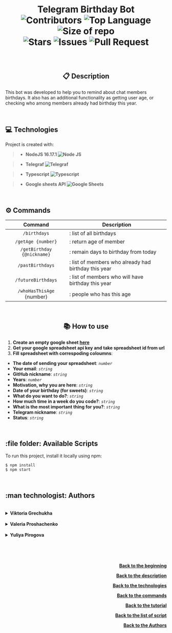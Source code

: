 # <p align="center"> Telegram Birthday Bot <br> ![Contributors][contributors] ![Top Language][top_language] ![Size of repo][repo_size] <br> ![Stars][stars] ![Issues][issues] ![Pull Request][pull_request]</p>

<br>

## <p align="center">:clipboard: Description</p>

This bot was developed to help you to remind about chat members birthdays.
It also has an additional functionality as getting user age,
or checking who among members already had birthday this year.

<br>

## :computer: Technologies

Project is created with:

> - **NodeJS 16.17.1 ![Node JS][node_js_technologie]**

> - **Telegraf ![Telegraf][telegraf_technologie]**

> - **Typescript ![Typescript][typescript_technologie]**

> - **Google sheets API ![Google Sheets][google_sheets_technologie]**

<br>

## :gear: Commands

|          Command           | Description                                          |
| :------------------------: | ---------------------------------------------------- |
|        `/birthdays`        | : list of all birthdays                              |
|     `/getAge {number}`     | : return age of member                               |
| `/getBirthday {@nickname}` | : remain days to birthday from today                 |
|      `/pastBirthdays`      | : list of members who already had birthday this year |
|     `/futureBirthdays`     | : list of members who will have birthday this year   |
| `/whoHasThisAge` {number}  | : people who has this age                            |

<br>

## <p align="center">:books: How to use</p>

1. **Create an empty google sheet [here][googlesheets_link]**
2. **Get your google spreadsheet api key and take spreadsheet id from url**
3. **Fill spreadsheet with correspoding coloumns**:

- **The date of sending your spreadsheet**: _`number`_
- **Your email**: _`string`_
- **GitHub nickname**: _`string`_
- **Years**: _`number`_
- **Motivation, why you are here**: _`string`_
- **Date of your birthday (for sweets)**: _`string`_
- **What do you want to do?**: _`string`_
- **How much time in a week do you code?**: _`string`_
- **What is the most important thing for you?**: _`string`_
- **Telegram nickname**: _`string`_
- **Status**: _`string`_

<br>

## :file folder: Available Scripts

To run this project, install it locally using npm:

```
$ npm install
$ npm start
```

<br>

## :man technologist: Authors

<br>

<details>
    <summary>
        <b>Viktoria Grechukha</b>
    </summary>
    <br>

- GitHub - is [here][viktoria_github]
- LinkedIn - is [here][viktoria_linkedin]

</details>

<br>

<details>        
    <summary>
        <b>Valeria Proshachenko</b>
    </summary>
    <br>

- GitHub - is [here][valeria_github]
- LinkedIn - is [here][valeria_linkedin]

</details>

<br>

<details>        
    <summary>
        <b>Yuliya Pirogova</b>
    </summary>
    <br>

- GitHub - is [here][julia_github]
- LinkedIn - is [here][julia_linkedin]

    <br>

</details>

<br> <br> <br>

<p align="right"><a href="#TOP"><b>Back to the beginning</b></a></p>
<p align="right"><a href="#clipboard-description"><b>Back to the description</b></a></p>
<p align="right"><a href="#computer-technologies"><b>Back to the technologies</b></a></p>
<p align="right"><a href="#gear-commands"><b>Back to the commands</b></a></p>
<p align="right"><a href="#books-how-to-use"><b>Back to the tutorial</b></a></p>
<p align="right"><a href="#-available-scripts"><b>Back to the list of script</b></a></p>
<p align="right"><a href="#-authors"><b>Back to the Authors</b></a></p>

<!--- Variables --->
<!-- https://www.markdownguide.org/basic-syntax/#reference-style-links -->

<!--- Google Sheets link --->

[googlesheets_link]: https://www.google.com/sheets/about/

<!--- Authors links --->

<!--- Github --->

[viktoria_github]: https://github.com/vgrechukha
[valeria_github]: https://github.com/Valerchixxx
[julia_github]: https://github.com/YuliyaDM

<!--- LinkedIn --->

[viktoria_linkedin]: https://www.linkedin.com/in/vhrechukha/
[valeria_linkedin]: https://www.linkedin.com/in/%D0%B2%D0%B0%D0%BB%D0%B5%D1%80%D0%B8%D1%8F-%D0%BF%D1%80%D0%BE%D1%88%D0%B0%D1%87%D0%B5%D0%BD%D0%BA%D0%BE-71a506252/
[julia_linkedin]: https://www.linkedin.com/in/yuliya-pirogova-99880b245/

<!--- Shiels --->

<!--- About the repository --->

[repo_size]: https://img.shields.io/github/repo-size/shpp-afterjs/birthday_bot?style=flat-square&labelColor=64500a&color=yellow
[contributors]: https://img.shields.io/github/contributors/shpp-afterjs/birthday_bot.svg?style=flat-square&color=purple&labelColor=4a004a
[stars]: https://img.shields.io/github/stars/shpp-afterjs/birthday_bot.svg?style=flat-square
[issues]: https://shields.io/github/issues-raw/shpp-afterjs/birthday_bot?style=flat-square
[pull_request]: https://shields.io/github/issues-pr/shpp-afterjs/birthday_bot?style=flat-square
[top_language]: https://img.shields.io/github/languages/top/shpp-afterjs/birthday_bot.svg?style=flat-square&logo=github&color=darkgreen&labelColor=023302

<!--- Technologies --->

[telegraf_technologie]: https://img.shields.io/badge/Telegraf-black.svg?style=for-the-badge&logo=telegram&logoColor=e741ff&color=222
[node_js_technologie]: https://img.shields.io/badge/Node%20JS-black.svg?style=for-the-badge&logo=Node.js&logoColor=30bbff&color=222
[typescript_technologie]: https://img.shields.io/badge/Typescript-black.svg?style=for-the-badge&logo=Typescript&logoColor=336fff&color=222
[google_sheets_technologie]: https://img.shields.io/badge/Google%20sheets-black.svg?style=for-the-badge&logo=Google%20Sheets&logoColor=119111&color=222
